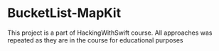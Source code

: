 # BucketList-MapKit


This project is a part of HackingWithSwift course.
All approaches was repeated as they are in the course for educational purposes
